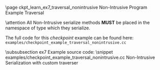 \page ckpt_learn_ex7_traversal_nonintrusive Non-Intrusive Program Example Traversal

\attention All Non-Intrusive serialize methods <b>MUST</b> be placed in the namespace of type which they serialize.

The full code for this *checkpoint* example can be found here:
`examples/checkpoint_example_traversal_nonintrusive.cc`

\subsubsection ex7 Example source code:
\snippet examples/checkpoint_example_traversal_nonintrusive.cc Non-Intrusive Serialization with custom traverser

